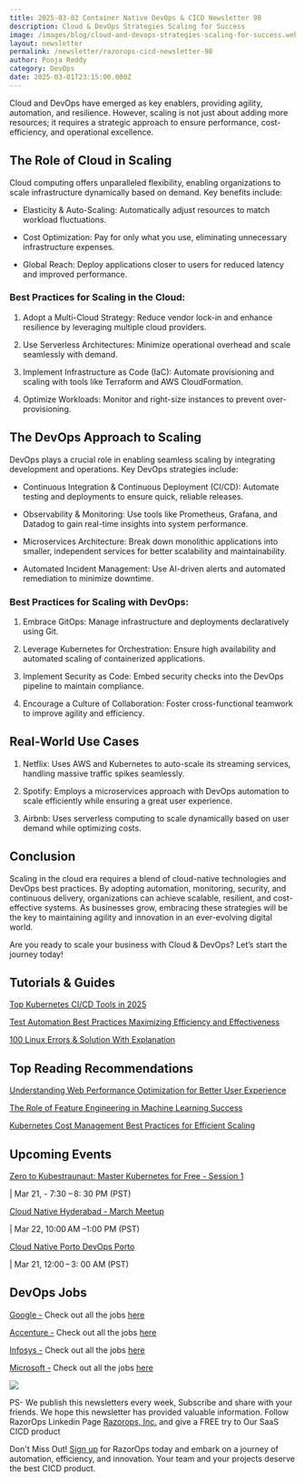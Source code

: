 ```yaml
---
title: 2025-03-02 Container Native DevOps & CICD Newsletter 98
description: Cloud & DevOps Strategies Scaling for Success
image: /images/blog/cloud-and-devops-strategies-scaling-for-success.webp
layout: newsletter
permalink: /newsletter/razorops-cicd-newsletter-98
author: Pooja Reddy
category: DevOps
date: 2025-03-01T23:15:00.000Z
---
```

Cloud and DevOps have emerged as key enablers, providing agility, automation, and resilience. However, scaling is not just about adding more resources; it requires a strategic approach to ensure performance, cost-efficiency, and operational excellence.

## The Role of Cloud in Scaling

Cloud computing offers unparalleled flexibility, enabling organizations to scale infrastructure dynamically based on demand. Key benefits include:

-   Elasticity & Auto-Scaling: Automatically adjust resources to match workload fluctuations.
    
-   Cost Optimization: Pay for only what you use, eliminating unnecessary infrastructure expenses.
    
-   Global Reach: Deploy applications closer to users for reduced latency and improved performance.
    

### Best Practices for Scaling in the Cloud:

1.  Adopt a Multi-Cloud Strategy: Reduce vendor lock-in and enhance resilience by leveraging multiple cloud providers.
    
2.  Use Serverless Architectures: Minimize operational overhead and scale seamlessly with demand.
    
3.  Implement Infrastructure as Code (IaC): Automate provisioning and scaling with tools like Terraform and AWS CloudFormation.
    
4.  Optimize Workloads: Monitor and right-size instances to prevent over-provisioning.
    

## The DevOps Approach to Scaling

DevOps plays a crucial role in enabling seamless scaling by integrating development and operations. Key DevOps strategies include:

-   Continuous Integration & Continuous Deployment (CI/CD): Automate testing and deployments to ensure quick, reliable releases.
    
-   Observability & Monitoring: Use tools like Prometheus, Grafana, and Datadog to gain real-time insights into system performance.
    
-   Microservices Architecture: Break down monolithic applications into smaller, independent services for better scalability and maintainability.
    
-   Automated Incident Management: Use AI-driven alerts and automated remediation to minimize downtime.
    

### Best Practices for Scaling with DevOps:

1.  Embrace GitOps: Manage infrastructure and deployments declaratively using Git.
    
2.  Leverage Kubernetes for Orchestration: Ensure high availability and automated scaling of containerized applications.
    
3.  Implement Security as Code: Embed security checks into the DevOps pipeline to maintain compliance.
    
4.  Encourage a Culture of Collaboration: Foster cross-functional teamwork to improve agility and efficiency.
    

## Real-World Use Cases

1.  Netflix: Uses AWS and Kubernetes to auto-scale its streaming services, handling massive traffic spikes seamlessly.
    
2.  Spotify: Employs a microservices approach with DevOps automation to scale efficiently while ensuring a great user experience.
    
3.  Airbnb: Uses serverless computing to scale dynamically based on user demand while optimizing costs.
    

## Conclusion

Scaling in the cloud era requires a blend of cloud-native technologies and DevOps best practices. By adopting automation, monitoring, security, and continuous delivery, organizations can achieve scalable, resilient, and cost-effective systems. As businesses grow, embracing these strategies will be the key to maintaining agility and innovation in an ever-evolving digital world.

Are you ready to scale your business with Cloud & DevOps? Let’s start the journey today!

  

## Tutorials & Guides

[Top Kubernetes CI/CD Tools in 2025](https://razorops.com/blog/top-kubernetes-ci-cd-tools-in-2025)

[Test Automation Best Practices Maximizing Efficiency and Effectiveness](https://razorops.com/blog/test-automation-best-practices-maximizing-efficiency-and-effectiveness)

[100 Linux Errors & Solution With Explanation](https://razorops.com/blog/linux-errors-solution-with-explanation)

## Top Reading Recommendations

[Understanding Web Performance Optimization for Better User Experience](https://codecrux.com/blog/understanding-web-performance-optimization-for-better-user-experience/)

[The Role of Feature Engineering in Machine Learning Success](https://codecrux.com/blog/the-role-of-feature-engineering-in-machine-learning-success/)

[Kubernetes Cost Management Best Practices for Efficient Scaling](https://kubeify.com/blog/2025-01-05-kubernetes-cost-management-best-practices-for-efficient-scaling/)

## Upcoming Events

  
  

[Zero to Kubestraunaut: Master Kubernetes for Free - Session 1](https://community.cncf.io/events/details/cncf-cloud-native-dhaka-presents-zero-to-kubestraunaut-master-kubernetes-for-free-session-1/)

  
  

| Mar 21, - 7:30 – 8: 30 PM (PST)  
  

[Cloud Native Hyderabad - March Meetup](https://community.cncf.io/events/details/cncf-cloud-native-hyderabad-presents-cloud-native-hyderabad-march-meetup/)

  
  

| Mar 22, 10:00 AM –1:00 PM (PST)

  
  

[Cloud Native Porto DevOps Porto](https://community.cncf.io/events/details/cncf-cloud-native-porto-presents-1-cloud-native-porto-devops-porto/)

  

| Mar 21, 12:00 – 3: 00 AM (PST)

  
  
  

## DevOps Jobs

  

[Google -](https://www.linkedin.com/company/google/?lipi=urn%3Ali%3Apage%3Ad_flagship3_pulse_read%3BtLwZGVtSREOray97oBEZIA%3D%3D) Check out all the jobs [here](https://www.linkedin.com/jobs/search/?currentJobId=3396168535&f_C=1441&keywords=devops&refresh=true&lipi=urn%3Ali%3Apage%3Ad_flagship3_pulse_read%3BtLwZGVtSREOray97oBEZIA%3D%3D)

[Accenture -](https://www.linkedin.com/company/accenture/?lipi=urn%3Ali%3Apage%3Ad_flagship3_pulse_read%3BtLwZGVtSREOray97oBEZIA%3D%3D) Check out all the jobs [here](https://www.linkedin.com/jobs/search/?currentJobId=3422755785&f_C=1033&keywords=devops&refresh=true&lipi=urn%3Ali%3Apage%3Ad_flagship3_pulse_read%3BtLwZGVtSREOray97oBEZIA%3D%3D)

[Infosys -](https://www.linkedin.com/company/infosys/?lipi=urn%3Ali%3Apage%3Ad_flagship3_pulse_read%3BtLwZGVtSREOray97oBEZIA%3D%3D) Check out all the jobs [here](https://www.linkedin.com/jobs/search/?currentJobId=3418464712&f_C=1283&keywords=devops%20engineer&refresh=true&lipi=urn%3Ali%3Apage%3Ad_flagship3_pulse_read%3BtLwZGVtSREOray97oBEZIA%3D%3D)

[Microsoft -](https://www.linkedin.com/company/microsoft/?lipi=urn%3Ali%3Apage%3Ad_flagship3_pulse_read%3BtLwZGVtSREOray97oBEZIA%3D%3D) Check out all the jobs [here](https://www.linkedin.com/jobs/search/?currentJobId=3414477236&f_C=1035&keywords=devops&refresh=true&lipi=urn%3Ali%3Apage%3Ad_flagship3_pulse_read%3BtLwZGVtSREOray97oBEZIA%3D%3D)


![](https://lh7-rt.googleusercontent.com/docsz/AD_4nXflHPny52Jk7CTxlnMJXKa00kMfiEGLTh3-BOo-k2burb7D96RW7nQ5wQjastcmCDmneFzJqcnSsq3U_QW2m1OgzEwzZ8Du6Ek3qFNtDjznWVm8OcMe30oYv3LC0g3eK4SNZ8TAug?key=DolJBsYn1X8zMHIyAnLicQ)

  

PS- We publish this newsletters every week, Subscribe and share with your friends. We hope this newsletter has provided valuable information. Follow RazorOps Linkedin Page [Razorops, Inc.](https://www.linkedin.com/company/razorops/) and give a FREE try to Our SaaS CICD product

Don't Miss Out! [Sign up](https://dashboard.razorops.com/users/sign_up) for RazorOps today and embark on a journey of automation, efficiency, and innovation. Your team and your projects deserve the best CICD product.
